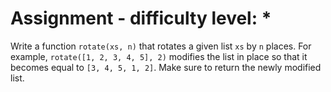 # Assignment - difficulty level: *

Write a function `rotate(xs, n)` that rotates a given list `xs` by `n` places.
For example, `rotate([1, 2, 3, 4, 5], 2)` modifies the list in place so that it becomes equal to `[3, 4, 5, 1, 2]`. Make sure to return the newly modified list.
